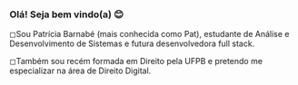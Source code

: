 ### Olá! Seja bem vindo(a) 😊

◻Sou Patrícia Barnabé (mais conhecida como Pat), estudante de Análise e Desenvolvimento de Sistemas e futura desenvolvedora full stack.

◻Também sou recém formada em Direito pela UFPB e pretendo me especializar na área de Direito Digital.

<!--
**patbarnabe/PatBarnabe** is a ✨ _special_ ✨ repository because its `README.md` (this file) appears on your GitHub profile.

Here are some ideas to get you started:

- 🔭 I’m currently working on ...
- 🌱 I’m currently learning ...
- 👯 I’m looking to collaborate on ...
- 🤔 I’m looking for help with ...
- 💬 Ask me about ...
- 📫 How to reach me: ...
- 😄 Pronouns: ...
- ⚡ Fun fact: ...
-->
